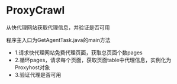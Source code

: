 # ProxyCrawl
从快代理网站获取代理信息，并验证是否可用

   程序主入口为GetAgentTask.java的main方法
 * 1.请求快代理网站免费代理页面，获取总页面个数pages  
 * 2.循环pages，请求每个页面，获取页面table中代理信息，实例化为Proxyhost对象 
 * 3.验证代理是否可用

